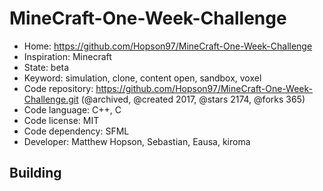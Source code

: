 # MineCraft-One-Week-Challenge

- Home: https://github.com/Hopson97/MineCraft-One-Week-Challenge
- Inspiration: Minecraft
- State: beta
- Keyword: simulation, clone, content open, sandbox, voxel
- Code repository: https://github.com/Hopson97/MineCraft-One-Week-Challenge.git (@archived, @created 2017, @stars 2174, @forks 365)
- Code language: C++, C
- Code license: MIT
- Code dependency: SFML
- Developer: Matthew Hopson, Sebastian, Eausa, kiroma

## Building
